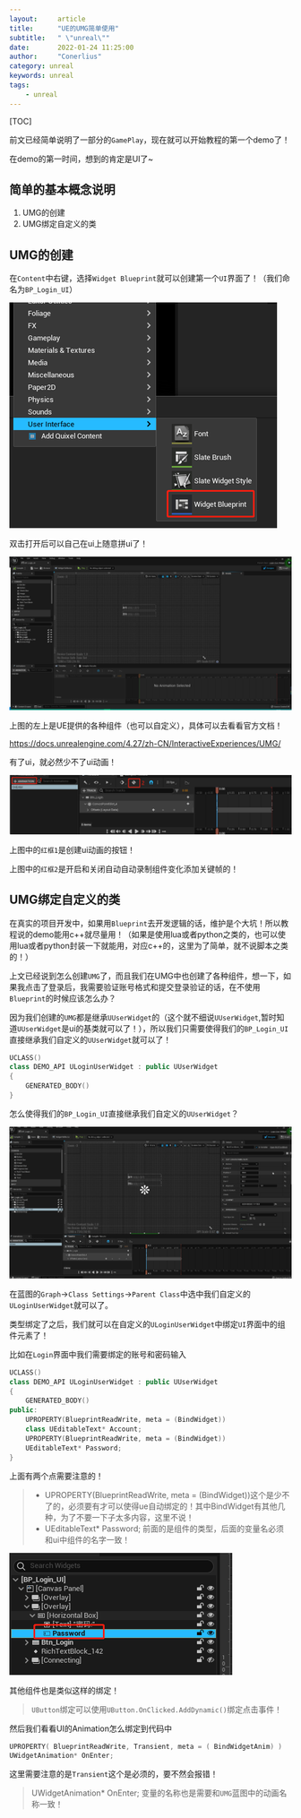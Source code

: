 ```yaml
---
layout:     article
title:      "UE的UMG简单使用"
subtitle:   " \"unreal\""
date:       2022-01-24 11:25:00
author:     "Conerlius"
category: unreal
keywords: unreal
tags:
    - unreal
---
```


[TOC]

前文已经简单说明了一部分的`GamePlay`，现在就可以开始教程的第一个demo了！

在demo的第一时间，想到的肯定是UI了~

## 简单的基本概念说明

1. UMG的创建
2. UMG绑定自定义的类

## UMG的创建

在`Content`中右键，选择`Widget Blueprint`就可以创建第一个`UI`界面了！（我们命名为`BP_Login_UI`）

![png](/images/computer/game/ue/simple_tutorial/4.png)

双击打开后可以自己在ui上随意拼ui了！

![png](/images/computer/game/ue/simple_tutorial/5.png)

上图的左上是UE提供的各种组件（也可以自定义），具体可以去看看官方文档！

https://docs.unrealengine.com/4.27/zh-CN/InteractiveExperiences/UMG/

有了ui，就必然少不了ui动画！

![png](/images/computer/game/ue/simple_tutorial/6.png)

上图中的`红框1`是创建ui动画的按钮！

上图中的`红框2`是开启和关闭自动自动录制组件变化添加关键帧的！

## UMG绑定自定义的类

在真实的项目开发中，如果用`Blueprint`去开发逻辑的话，维护是个大坑！所以教程说的demo能用c++就尽量用！（如果是使用lua或者python之类的，也可以使用lua或者python封装一下就能用，对应c++的，这里为了简单，就不说脚本之类的！）

上文已经说到怎么创建`UMG`了，而且我们在UMG中也创建了各种组件，想一下，如果我点击了登录后，我需要验证账号格式和提交登录验证的话，在不使用`Blueprint`的时候应该怎么办？

因为我们创建的`UMG`都是继承`UUserWidget`的（这个就不细说`UUserWidget`,暂时知道`UUserWidget`是ui的基类就可以了！），所以我们只需要使得我们的`BP_Login_UI`直接继承我们自定义的`UUserWidget`就可以了！

```c++
UCLASS()
class DEMO_API ULoginUserWidget : public UUserWidget
{
	GENERATED_BODY()
}
```

怎么使得我们的`BP_Login_UI`直接继承我们自定义的`UUserWidget`？

![png](/images/computer/game/ue/simple_tutorial/7.GIF)

在蓝图的`Graph`->`Class Settings`->`Parent Class`中选中我们自定义的`ULoginUserWidget`就可以了。

类型绑定了之后，我们就可以在自定义的`ULoginUserWidget`中绑定`UI`界面中的组件元素了！

比如在`Login`界面中我们需要绑定的账号和密码输入

```c++
UCLASS()
class DEMO_API ULoginUserWidget : public UUserWidget
{
	GENERATED_BODY()
public:
    UPROPERTY(BlueprintReadWrite, meta = (BindWidget))
	class UEditableText* Account;
	UPROPERTY(BlueprintReadWrite, meta = (BindWidget))
	UEditableText* Password;
}
```

上面有两个点需要注意的！

> - UPROPERTY(BlueprintReadWrite, meta = (BindWidget))这个是少不了的，必须要有才可以使得ue自动绑定的！其中BindWidget有其他几种，为了不要一下子太多内容，这里不说！
> - UEditableText* Password; 前面的是组件的类型，后面的变量名必须和ui中组件的名字一致！

![png](/images/computer/game/ue/simple_tutorial/8.png)

其他组件也是类似这样的绑定！

> `UButton`绑定可以使用`UButton.OnClicked.AddDynamic()`绑定点击事件！

然后我们看看UI的Animation怎么绑定到代码中

```c++
UPROPERTY( BlueprintReadWrite, Transient, meta = ( BindWidgetAnim) )
UWidgetAnimation* OnEnter;
```

这里需要注意的是`Transient`这个是必须的，要不然会报错！

> UWidgetAnimation* OnEnter; 变量的名称也是需要和`UMG`蓝图中的动画名称一致！
